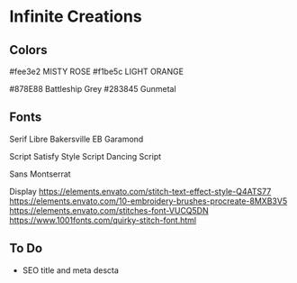 # Infinite Creations

## Colors
#fee3e2 MISTY ROSE
#f1be5c LIGHT ORANGE

#878E88 Battleship Grey
#283845 Gunmetal


## Fonts

Serif
Libre Bakersville
EB Garamond

Script
Satisfy
Style Script
Dancing Script

Sans
Montserrat

Display
https://elements.envato.com/stitch-text-effect-style-Q4ATS77
https://elements.envato.com/10-embroidery-brushes-procreate-8MXB3V5
https://elements.envato.com/stitches-font-VUCQ5DN
https://www.1001fonts.com/quirky-stitch-font.html

## To Do

- SEO title and meta descta
